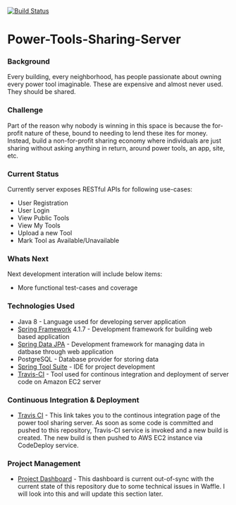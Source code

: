[![Build Status](https://travis-ci.org/asheesh-agarwal/Power-Tools-Sharing-Server.svg?branch=master)](https://travis-ci.org/asheesh-agarwal/Power-Tools-Sharing-Server)
# Power-Tools-Sharing-Server

### Background

Every building, every neighborhood, has people passionate about owning every power tool imaginable. 
These are expensive and almost never used. They should be shared.

### Challenge

Part of the reason why nobody is winning in this space is because the for-profit nature of these, 
bound to needing to lend these ites for money. Instead, build a non-for-profit sharing economy where 
individuals are just sharing without asking anything in return, around power tools, an app, site, etc.

### Current Status

Currently server exposes RESTful APIs for following use-cases:
* User Registration
* User Login
* View Public Tools
* View My Tools
* Upload a new Tool
* Mark Tool as Available/Unavailable

### Whats Next

Next development interation will include below items:
* More functional test-cases and coverage

### Technologies Used

* Java 8 - Language used for developing server application
* [Spring Framework](http://projects.spring.io/spring-framework/) 4.1.7 - Development framework for building web based application
* [Spring Data JPA](http://spring.io/guides/gs/accessing-data-jpa/) - Development framework for managing data in datbase through web application
* PostgreSQL - Database provider for storing data
* [Spring Tool Suite](https://spring.io/tools) - IDE for project development
* [Travis-CI](https://travis-ci.org) - Tool used for continous integration and deployment of server code on Amazon EC2 server

### Continuous Integration & Deployment
* [Travis CI](https://travis-ci.org/asheesh-agarwal/Power-Tools-Sharing-Server) - This link takes you to the continous integration page of the power tool sharing server. 
As soon as some code is committed and pushed to this repository, Travis-CI service is invoked and a new build is created. The new build is then pushed to AWS EC2 instance via CodeDeploy service.

### Project Management
* [Project Dashboard](https://waffle.io/asheesh-agarwal/Power-Tools-Sharing) - This dashboard is current out-of-sync with the current state of this repository due to some technical issues in Waffle. I will look into this and will update this section later.
